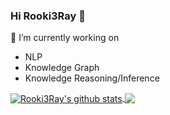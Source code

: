 ### Hi Rooki3Ray 👋

🔭 I’m currently working on 
- NLP
- Knowledge Graph
- Knowledge Reasoning/Inference
<a href="https://github.com/rooki3ray">
  <img align="center" src="https://github-readme-stats-teal.vercel.app/api?username=rooki3ray&show_icons=truet&include_all_commits=True&hide=contribs" alt="Rooki3Ray's github stats" />
</a>

<a href="https://github.com/rooki3ray">
  <!-- Change the `github-readme-stats.anuraghazra1.vercel.app` to `github-readme-stats.vercel.app`  -->
  <img align="center" src="https://github-readme-stats-teal.vercel.app/api/top-langs/?username=rooki3ray&layout=compact" />
</a>


<!--
**rooki3ray/rooki3ray** is a ✨ _special_ ✨ repository because its `README.md` (this file) appears on your GitHub profile.

Here are some ideas to get you started:

- 🔭 I’m currently working on ...
- 🌱 I’m currently learning ...
- 👯 I’m looking to collaborate on ...
- 🤔 I’m looking for help with ...
- 💬 Ask me about ...
- 📫 How to reach me: ...
- 😄 Pronouns: ...
- ⚡ Fun fact: ...
-->
